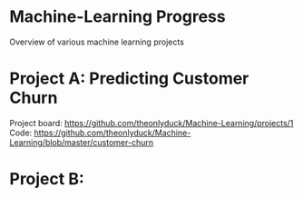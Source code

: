 # Machine-Learning Progress
Overview of various machine learning projects

# Project A: Predicting Customer Churn
Project board: https://github.com/theonlyduck/Machine-Learning/projects/1
Code: https://github.com/theonlyduck/Machine-Learning/blob/master/customer-churn

# Project B: 
